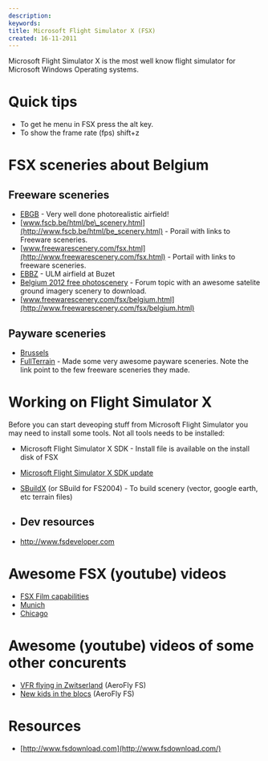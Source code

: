 ```yaml
---
description:
keywords: 
title: Microsoft Flight Simulator X (FSX)
created: 16-11-2011
---
```


Microsoft Flight Simulator X is the most well know flight simulator for
Microsoft Windows Operating systems.

Quick tips
==========

-   To get he menu in FSX press the alt key.
-   To show the frame rate (fps) shift+z

FSX sceneries about Belgium
===========================

Freeware sceneries
------------------

-   [EBGB](http://jancuypers.be/flightsimcorner/EBGB2012.html) - Very
    well done photorealistic airfield!
-   [www.fscb.be/html/be\_scenery.html](http://www.fscb.be/html/be_scenery.html) -
    Porail with links to Freeware sceneries.
-   [www.freewarescenery.com/fsx.html](http://www.freewarescenery.com/fsx.html) -
    Portail with links to freeware sceneries.
-   [EBBZ](http://flyawaysimulation.com/downloads/files/8190/fsx-ebbz-buzet-scenery/) -
    ULM airfield at Buzet
-   [Belgium 2012 free photoscenery](http://forum.avsim.net/topic/373789-belgium-2012-free-photoscenery/page__st__150) -
    Forum topic with an awesome satelite ground imagery scenery to
    download.
-   [www.freewarescenery.com/fsx/belgium.html](http://www.freewarescenery.com/fsx/belgium.html)

Payware sceneries
-----------------

-   [Brussels](http://en.shop.aerosoft.com/eshop.php?action=article_list&shopfilter_category=Flight%20Simulation&s_design=DEFAULT)
-   [FullTerrain](http://fullterrain.com/freeware.html) - Made some very
    awesome payware sceneries. Note the link point to the few freeware
    sceneries they made.

Working on Flight Simulator X
=============================

Before you can start deveoping stuff from Microsoft Flight Simulator you
may need to install some tools. Not all tools needs to be installed:

-   Microsoft Flight Simulator X SDK - Install file is available on the
    install disk of
    FSX[](http://www.microsoft.com/en-us/download/details.aspx?id=10027)
-   [Microsoft Flight Simulator X SDK update](http://www.microsoft.com/en-us/download/details.aspx?id=10027)
-   [SBuildX](http://www.ptsim.com/index.php?option=com_content&view=category&id=40&layout=blog&Itemid=18)
    (or SBuild for FS2004) - To build scenery (vector, google earth, etc
    terrain files)
-   Dev resources
    -------------

-   <http://www.fsdeveloper.com>

Awesome FSX (youtube) videos
============================

-   [FSX Film capabilities](http://www.youtube.com/watch?v=TwfxbvtQQIQ)
-   [Munich](http://www.youtube.com/watch?v=9OcYlQD5H2I)
-   [Chicago](http://www.youtube.com/watch?v=crOPgg1Y8HY)

Awesome (youtube) videos of some other concurents
=================================================

-   [VFR flying in Zwitserland](http://www.youtube.com/watch?v=3K_rBhHb9x8) (AeroFly
    FS)
-   [New kids in the blocs](http://www.youtube.com/watch?v=KAZwLM_mVzo&feature=player_embedded)
    (AeroFly FS)

Resources
=========

-   [http://www.fsdownload.com](http://www.fsdownload.com/)
